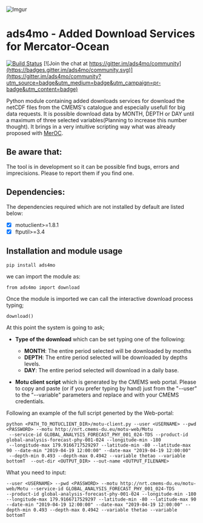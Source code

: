 ![Imgur](https://i.imgur.com/iEWAtkS.gif?1)

# ads4mo - Added Download Services for Mercator-Ocean

[![Build Status](https://travis-ci.com/carmelosammarco/ads4mo.png)](https://travis-ci.com/carmelosammarco/ads4mo) [![Join the chat at https://gitter.im/ads4mo/community](https://badges.gitter.im/ads4mo/community.svg)](https://gitter.im/ads4mo/community?utm_source=badge&utm_medium=badge&utm_campaign=pr-badge&utm_content=badge)


Python module containing added downloads services for download the netCDF files from the CMEMS's catalogue and especially usefull for big data requests. It is possible download data by MONTH, DEPTH or DAY until a maximum of three selected variables(Planning to increase this number thought).
It brings in a very intuitive scripting way what was already proposed with [MerOC](https://github.com/carmelosammarco/MerOC).

## Be aware that:

The tool is in development so it can be possible find bugs, errors and imprecisions. Please to report them if you find one.

## Dependencies:

The dependencies required which are not installed by default are listed below:

- [x] motuclient>=1.8.1
- [x] ftputil>=3.4

## Installation and module usage

```
pip install ads4mo
```
we can import the module as:

```
from ads4mo import download
```
Once the module is imported we can call the interactive download process typing;

```
download()
```

At this point the system is going to ask;

- **Type of the download** which can be set typing one of the following:

     - **MONTH**: The entire period selected will be downloaded by months
     - **DEPTH**: The entire period selected will be downloaded by depths levels.
     - **DAY**: The entire period selected will download in a daily base. 

- **Motu client script** which is generated by the CMEMS web portal. Please to copy and paste (or if you prefer typing by hand) just from the "--user" to the "--variable" parameters and replace <USERNAME> and <PASSWORD> with your CMEMS credentials. 

Following an example of the full script generted by the Web-portal:

```
python <PATH_TO_MOTUCLIENT_DIR>/motu-client.py --user <USERNAME> --pwd <PASSWORD> --motu http://nrt.cmems-du.eu/motu-web/Motu 
 --service-id GLOBAL_ANALYSIS_FORECAST_PHY_001_024-TDS --product-id global-analysis-forecast-phy-001-024 --longitude-min -180 
 --longitude-max 179.9166717529297 --latitude-min -80 --latitude-max 90 --date-min "2019-04-19 12:00:00" --date-max "2019-04-19 12:00:00" 
 --depth-min 0.493 --depth-max 0.4942 --variable thetao --variable bottomT  --out-dir <OUTPUT_DIR> --out-name <OUTPUT_FILENAME>
```

What you need to input:

```
--user <USERNAME> --pwd <PASSWORD> --motu http://nrt.cmems-du.eu/motu-web/Motu --service-id GLOBAL_ANALYSIS_FORECAST_PHY_001_024-TDS 
--product-id global-analysis-forecast-phy-001-024 --longitude-min -180 --longitude-max 179.9166717529297 --latitude-min -80 --latitude-max 90 
--date-min "2019-04-19 12:00:00" --date-max "2019-04-19 12:00:00" --depth-min 0.493 --depth-max 0.4942 --variable thetao --variable bottomT
```






